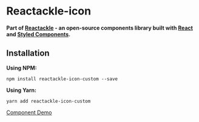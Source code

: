 # Reactackle-icon


**Part of [Reactackle](https://www.npmjs.com/package/reactackle) - an open-source components library built with [React](https://facebook.github.io/react/) and [Styled Components](https://www.styled-components.com).**

## Installation

**Using NPM:**
```
npm install reactackle-icon-custom --save
```

**Using Yarn:**
```
yarn add reactackle-icon-custom
```
[Component Demo](http://reactackle-docs.braincrumbs.io/#/icon-custom/demo)
